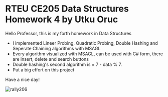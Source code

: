 # RTEU CE205 Data Structures Homework 4 by Utku Oruc

Hello Professor, this is my forth homework in Data Structures

- I implemented Lineer Probing, Quadratic Probing, Double Hashing and Seperate Chaining algorithms with MSAGL
- Every algorithm visualized with MSAGL, can be used with C# form, there are insert, delete and search buttons
- Double hashing's second algorithm is = 7 - data % 7.
- Put a big effort on this project

Have a nice day!

![rally206](https://www.snaplap.net/wp-content/uploads/2016/12/Peugeot206WRC-2002-burns.jpg)
